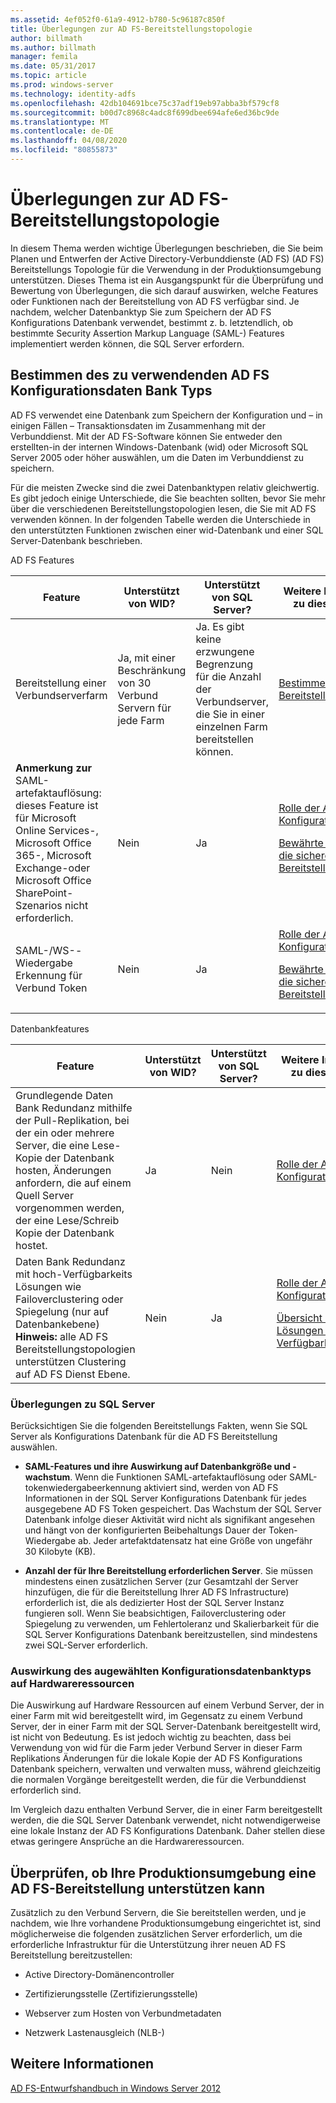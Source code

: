 ```yaml
---
ms.assetid: 4ef052f0-61a9-4912-b780-5c96187c850f
title: Überlegungen zur AD FS-Bereitstellungstopologie
author: billmath
ms.author: billmath
manager: femila
ms.date: 05/31/2017
ms.topic: article
ms.prod: windows-server
ms.technology: identity-adfs
ms.openlocfilehash: 42db104691bce75c37adf19eb97abba3bf579cf8
ms.sourcegitcommit: b00d7c8968c4adc8f699dbee694afe6ed36bc9de
ms.translationtype: MT
ms.contentlocale: de-DE
ms.lasthandoff: 04/08/2020
ms.locfileid: "80855873"
---
```

# <a name="ad-fs-deployment-topology-considerations"></a>Überlegungen zur AD FS-Bereitstellungstopologie

In diesem Thema werden wichtige Überlegungen beschrieben, die Sie beim Planen und Entwerfen der Active Directory-Verbunddienste (AD FS) \(AD FS\) Bereitstellungs Topologie für die Verwendung in der Produktionsumgebung unterstützen. Dieses Thema ist ein Ausgangspunkt für die Überprüfung und Bewertung von Überlegungen, die sich darauf auswirken, welche Features oder Funktionen nach der Bereitstellung von AD FS verfügbar sind. Je nachdem, welcher Datenbanktyp Sie zum Speichern der AD FS Konfigurations Datenbank verwendet, bestimmt z. b. letztendlich, ob bestimmte Security Assertion Markup Language \(SAML-\) Features implementiert werden können, die SQL Server erfordern.  

## <a name="determining-which-type-of-ad-fs-configuration-database-to-use"></a>Bestimmen des zu verwendenden AD FS Konfigurationsdaten Bank Typs  
AD FS verwendet eine Datenbank zum Speichern der Konfiguration und – in einigen Fällen – Transaktionsdaten im Zusammenhang mit der Verbunddienst. Mit der AD FS-Software können Sie entweder den erstellten\-in der internen Windows-Datenbank \(wid\) oder Microsoft SQL Server 2005 oder höher auswählen, um die Daten im Verbunddienst zu speichern.  

Für die meisten Zwecke sind die zwei Datenbanktypen relativ gleichwertig. Es gibt jedoch einige Unterschiede, die Sie beachten sollten, bevor Sie mehr über die verschiedenen Bereitstellungstopologien lesen, die Sie mit AD FS verwenden können. In der folgenden Tabelle werden die Unterschiede in den unterstützten Funktionen zwischen einer wid-Datenbank und einer SQL Server-Datenbank beschrieben.  

AD FS Features  

|Feature|Unterstützt von WID?|Unterstützt von SQL Server?|Weitere Informationen zu diesem Feature|  
|-----------|---------------------|----------------------------|---------------------------------------|  
|Bereitstellung einer Verbundserverfarm|Ja, mit einer Beschränkung von 30 Verbund Servern für jede Farm|Ja. Es gibt keine erzwungene Begrenzung für die Anzahl der Verbundserver, die Sie in einer einzelnen Farm bereitstellen können.|[Bestimmen der AD FS-Bereitstellungstopologie](Determine-Your-AD-FS-Deployment-Topology.md)|  
|**Anmerkung zur** SAML-artefaktauflösung: dieses Feature ist für Microsoft Online Services-, Microsoft Office 365-, Microsoft Exchange-oder Microsoft Office SharePoint-Szenarios nicht erforderlich.|Nein|Ja|[Rolle der AD FS-Konfigurationsdatenbank](../../ad-fs/technical-reference/The-Role-of-the-AD-FS-Configuration-Database.md)<p>[Bewährte Methoden für die sichere Planung und Bereitstellung von AD FS](Best-Practices-for-Secure-Planning-and-Deployment-of-AD-FS.md)|  
|SAML-\/WS\--Wiedergabe Erkennung für Verbund Token|Nein|Ja|[Rolle der AD FS-Konfigurationsdatenbank](../../ad-fs/technical-reference/The-Role-of-the-AD-FS-Configuration-Database.md)<p>[Bewährte Methoden für die sichere Planung und Bereitstellung von AD FS](Best-Practices-for-Secure-Planning-and-Deployment-of-AD-FS.md)|  

Datenbankfeatures  

|Feature|Unterstützt von WID?|Unterstützt von SQL Server?|Weitere Informationen zu diesem Feature|  
|-----------|---------------------|----------------------------|---------------------------------------|  
|Grundlegende Daten Bank Redundanz mithilfe der Pull-Replikation, bei der ein oder mehrere Server, die eine Lese\-Kopie der Datenbank hosten, Änderungen anfordern, die auf einem Quell Server vorgenommen werden, der eine Lese\/Schreib Kopie der Datenbank hostet.|Ja|Nein|[Rolle der AD FS-Konfigurationsdatenbank](../../ad-fs/technical-reference/The-Role-of-the-AD-FS-Configuration-Database.md)|  
|Daten Bank Redundanz mit hoch\-Verfügbarkeits Lösungen wie Failoverclustering oder Spiegelung \(nur auf Datenbankebene\) **Hinweis:** alle AD FS Bereitstellungstopologien unterstützen Clustering auf AD FS Dienst Ebene.|Nein|Ja|[Rolle der AD FS-Konfigurationsdatenbank](../../ad-fs/technical-reference/The-Role-of-the-AD-FS-Configuration-Database.md)<p>[Übersicht über Lösungen mit hoher Verfügbarkeit](https://go.microsoft.com/fwlink/?LinkId=179853)|  

### <a name="sql-server-considerations"></a>Überlegungen zu SQL Server  
Berücksichtigen Sie die folgenden Bereitstellungs Fakten, wenn Sie SQL Server als Konfigurations Datenbank für die AD FS Bereitstellung auswählen.  

-   **SAML-Features und ihre Auswirkung auf Datenbankgröße und -wachstum**. Wenn die Funktionen SAML-artefaktauflösung oder SAML-tokenwiedergabeerkennung aktiviert sind, werden von AD FS Informationen in der SQL Server Konfigurations Datenbank für jedes ausgegebene AD FS Token gespeichert. Das Wachstum der SQL Server Datenbank infolge dieser Aktivität wird nicht als signifikant angesehen und hängt von der konfigurierten Beibehaltungs Dauer der Token-Wiedergabe ab. Jeder artefaktdatensatz hat eine Größe von ungefähr 30 Kilobyte \(KB\).  

-   **Anzahl der für Ihre Bereitstellung erforderlichen Server**. Sie müssen mindestens einen zusätzlichen Server \(zur Gesamtzahl der Server hinzufügen, die für die Bereitstellung Ihrer AD FS Infrastructure\) erforderlich ist, die als dedizierter Host der SQL Server Instanz fungieren soll. Wenn Sie beabsichtigen, Failoverclustering oder Spiegelung zu verwenden, um Fehlertoleranz und Skalierbarkeit für die SQL Server Konfigurations Datenbank bereitzustellen, sind mindestens zwei SQL-Server erforderlich.  

### <a name="how-the-configuration-database-type-you-select-may-impact-hardware-resources"></a>Auswirkung des augewählten Konfigurationsdatenbanktyps auf Hardwareressourcen  
Die Auswirkung auf Hardware Ressourcen auf einem Verbund Server, der in einer Farm mit wid bereitgestellt wird, im Gegensatz zu einem Verbund Server, der in einer Farm mit der SQL Server-Datenbank bereitgestellt wird, ist nicht von Bedeutung. Es ist jedoch wichtig zu beachten, dass bei Verwendung von wid für die Farm jeder Verbund Server in dieser Farm Replikations Änderungen für die lokale Kopie der AD FS Konfigurations Datenbank speichern, verwalten und verwalten muss, während gleichzeitig die normalen Vorgänge bereitgestellt werden, die für die Verbunddienst erforderlich sind.  

Im Vergleich dazu enthalten Verbund Server, die in einer Farm bereitgestellt werden, die die SQL Server Datenbank verwendet, nicht notwendigerweise eine lokale Instanz der AD FS Konfigurations Datenbank. Daher stellen diese etwas geringere Ansprüche an die Hardwareressourcen.  

## <a name="verifying-that-your-production-environment-can-support-an-ad-fs-deployment"></a>Überprüfen, ob Ihre Produktionsumgebung eine AD FS-Bereitstellung unterstützen kann  
Zusätzlich zu den Verbund Servern, die Sie bereitstellen werden, und je nachdem, wie Ihre vorhandene Produktionsumgebung eingerichtet ist, sind möglicherweise die folgenden zusätzlichen Server erforderlich, um die erforderliche Infrastruktur für die Unterstützung ihrer neuen AD FS Bereitstellung bereitzustellen:  

-   Active Directory-Domänencontroller  

-   Zertifizierungsstelle \(Zertifizierungsstelle\)  

-   Webserver zum Hosten von Verbundmetadaten  

-   Netzwerk Lastenausgleich \(NLB-\)  

## <a name="see-also"></a>Weitere Informationen
[AD FS-Entwurfshandbuch in Windows Server 2012](AD-FS-Design-Guide-in-Windows-Server-2012.md)
